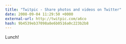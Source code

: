 ```yaml
---
title: "Twitpic - Share photos and videos on Twitter"
date: 2008-09-04 11:29:50 +0000
external-url: http://twitpic.com/a6co
hash: 9b4539eb37098a8e6b0516a0c223b2b8
---
```


Lunch! 
